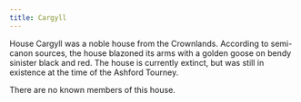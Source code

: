```yaml
---
title: Cargyll
---
```


House Cargyll was a noble house from the Crownlands. According to semi-canon sources, the house blazoned its arms with a golden goose on bendy sinister black and red. The house is currently extinct, but was still in existence at the time of the Ashford Tourney.

There are no known members of this house.





